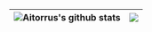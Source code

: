| <a><img align="center" src="https://github-readme-stats.vercel.app/api?username=aitorru&show_icons=true&include_all_commits=true&hide_border=true&theme=codeSTACKr" alt="Aitorrus's github stats" /></a> | <a><img align="center" src="https://github-readme-stats.vercel.app/api/top-langs/?username=aitorru&layout=compact&hide_border=true&theme=codeSTACKr" /></a> |
| ------------- | ------------- |
